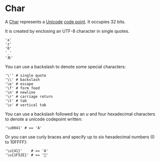 # Char

A [Char](http://crystal-lang.org/api/Char.html) represents a [Unicode](http://en.wikipedia.org/wiki/Unicode) [code point](http://en.wikipedia.org/wiki/Code_point).
It occupies 32 bits.

It is created by enclosing an UTF-8 character in single quotes.

```crystal
'a'
'z'
'0'
'_'
'あ'
```

You can use a backslash to denote some special characters:

```crystal
'\'' # single quote
'\\' # backslash
'\e' # escape
'\f' # form feed
'\n' # newline
'\r' # carriage return
'\t' # tab
'\v' # vertical tab
```

You can use a backslash followed by an *u* and four hexadecimal characters to denote a unicode codepoint written:

```crystal
'\u0041' # == 'A'
```

Or you can use curly braces and specify up to six hexadecimal numbers (0 to 10FFFF):

```crystal
'\u{41}'    # == 'A'
'\u{1F52E}' # == '🔮'
```
